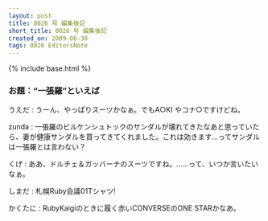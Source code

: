 ```yaml
---
layout: post
title: 0026 号 編集後記
short_title: 0026 号 編集後記
created_on: 2009-06-30
tags: 0026 EditorsNote
---
```

{% include base.html %}


### お題：“一張羅”といえば

うえだ
: うーん、やっぱりスーツかなぁ。でもA○KI やコナ○ですけどね。

zunda
: 一張羅のビルケンシュトックのサンダルが壊れてきたなあと思っていたら、妻が健康サンダルを買ってきてくれました。これは効きます…ってサンダルは一張羅とは言わない？

くげ
: ああ、ドルチェ＆ガッバーナのスーツですね。……って、いつか言いたいなぁ。

しまだ
: 札幌Ruby会議01Tシャツ!

かくたに
: RubyKaigiのときに履く赤いCONVERSEのONE STARかなあ。


